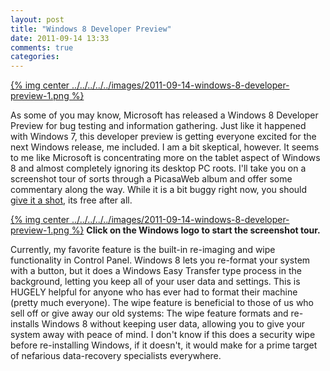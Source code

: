 ```yaml
---
layout: post
title: "Windows 8 Developer Preview"
date: 2011-09-14 13:33
comments: true
categories: 
---
```


[{% img center ../../../../../images/2011-09-14-windows-8-developer-preview-1.png %}](../../../../../images/2011-09-14-windows-8-developer-preview-1-full.png)

As some of you may know, Microsoft has released a Windows 8 Developer Preview for bug testing and information gathering. Just like it happened with Windows 7, this developer preview is getting everyone excited for the next Windows release, me included. I am a bit skeptical, however. It seems to me like Microsoft is concentrating more on the tablet aspect of Windows 8 and almost completely ignoring its desktop PC roots. I'll take you on a screenshot tour of sorts through a PicasaWeb album and offer some commentary along the way. While it is a bit buggy right now, you should [give it a shot](http://dev.windows.com/), its free after all.

[{% img center ../../../../../images/2011-09-14-windows-8-developer-preview-1.png %}](https://picasaweb.google.com/samurailink3/Windows8DeveloperPreview?authuser=0&feat=directlink)
**Click on the Windows logo to start the screenshot tour.**

Currently, my favorite feature is the built-in re-imaging and wipe functionality in Control Panel. Windows 8 lets you re-format your system with a button, but it does a Windows Easy Transfer type process in the background, letting you keep all of your user data and settings. This is HUGELY helpful for anyone who has ever had to format their machine (pretty much everyone). The wipe feature is beneficial to those of us who sell off or give away our old systems: The wipe feature formats and re-installs Windows 8 without keeping user data, allowing you to give your system away with peace of mind. I don't know if this does a security wipe before re-installing Windows, if it doesn't, it would make for a prime target of nefarious data-recovery specialists everywhere.